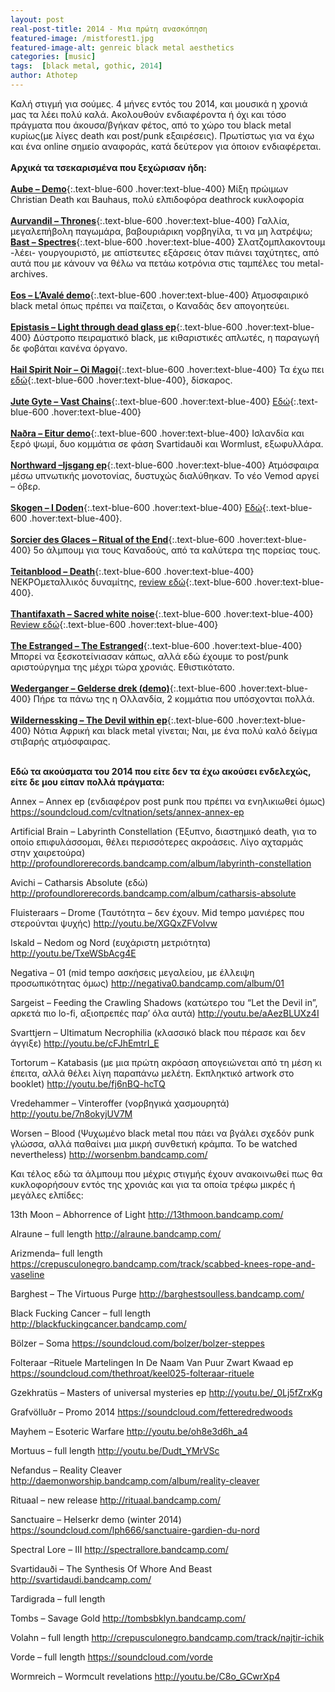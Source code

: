 ```yaml
---
layout: post
real-post-title: 2014 - Μια πρώτη ανασκόπηση
featured-image: /mistforest1.jpg
featured-image-alt: genreic black metal aesthetics
categories: [music]
tags:  [black metal, gothic, 2014]
author: Athotep
---
```


Καλή στιγμή για σούμες. 4 μήνες εντός του 2014, και μουσικά η χρονιά μας τα λέει πολύ καλά. Ακολουθούν ενδιαφέροντα ή όχι και τόσο πράγματα που άκουσα/βγήκαν φέτος, από το χώρο του black metal κυρίως(με λίγες death και post/punk εξαιρέσεις). Πρωτίστως για να έχω και ένα online σημείο αναφοράς, κατά δεύτερον για όποιον ενδιαφέρεται.  
<br>
**Αρχικά τα τσεκαρισμένα που ξεχώρισαν ήδη:**  
<br>
[**Aube – Demo**](https://soundcloud.com/cvltnation/sets/aube-demo/){:.text-blue-600 .hover:text-blue-400} Μίξη πρώιμων Christian Death και Bauhaus, πολύ ελπιδοφόρα deathrock κυκλοφορία   
<br>
[**Aurvandil – Thrones**](http://records.eisenton.de/album/thrones){:.text-blue-600 .hover:text-blue-400} Γαλλία, μεγαλεπήβολη παγωμάρα, βαβουριάρικη νορβηγίλα, τι να μη λατρέψω;
<br>
[**Bast – Spectres**](http://bastmusic.bandcamp.com/){:.text-blue-600 .hover:text-blue-400} Σλατζομπλακοντουμ -λέει- γουργουριστό, με απίστευτες εξάρσεις όταν πιάνει ταχύτητες, από αυτά που με κάνουν να θέλω να πετάω κοτρόνια στις ταμπέλες του metal-archives.  
<br>
[**Eos – L’Avalé demo**](http://bandcamp.fallenempirerecords.com/album/laval){:.text-blue-600 .hover:text-blue-400} Ατμοσφαιρικό black metal όπως πρέπει να παίζεται, ο Καναδάς δεν απογοητεύει.  
<br>
[**Epistasis – Light through dead glass ep**](http://youtu.be/TpzZJq6Jc2c){:.text-blue-600 .hover:text-blue-400} Δύστροπο πειραματικό black, με κιθαριστικές απλωτές, η παραγωγή δε φοβάται κανένα όργανο.  
<br>
[**Hail Spirit Noir – Oi Magoi**](http://youtu.be/58r8KXNVqxU){:.text-blue-600 .hover:text-blue-400} Τα έχω πει [εδώ](https://www.avopolis.gr/metal-albums/47939-hail-spirit-noiroi-magoi-review-code666-2014){:.text-blue-600 .hover:text-blue-400}, δίσκαρος.  
<br>
[**Jute Gyte – Vast Chains**](https://jutegyte.bandcamp.com/album/vast-chains){:.text-blue-600 .hover:text-blue-400} [Εδώ](https://www.avopolis.gr/metal-albums/48624-jute-gyte-vast-chains-review-jeshimoth-entertainment){:.text-blue-600 .hover:text-blue-400}  
<br>
[**Naðra – Eitur demo**](http://nadra.bandcamp.com/){:.text-blue-600 .hover:text-blue-400} Ισλανδία και ξερό ψωμί, δυο κομμάτια σε φάση Svartidauði και Wormlust, εξωφυλλάρα.  
<br>
[**Northward –Ijsgang ep**](http://youtu.be/0sDrck0HMc8){:.text-blue-600 .hover:text-blue-400} Ατμόσφαιρα μέσω υπνωτικής μονοτονίας, δυστυχώς διαλύθηκαν. Το νέο Vemod αργεί – όβερ.  
<br>
[**Skogen – I Doden**](http://youtu.be/sog1bTY8GEo){:.text-blue-600 .hover:text-blue-400} [Εδώ](https://www.avopolis.gr/metal-album/48839-skogen-i-doden-review-nordvis-produktion-2014){:.text-blue-600 .hover:text-blue-400}.  
<br>
[**Sorcier des Glaces – Ritual of the End**](http://youtu.be/7_1a85yZApA){:.text-blue-600 .hover:text-blue-400} 5ο άλμπουμ για τους Καναδούς, από τα καλύτερα της πορείας τους.  
<br>
[**Teitanblood – Death**](http://youtu.be/yDmUagGCZX4){:.text-blue-600 .hover:text-blue-400} ΝΕΚΡΟμεταλλικός δυναμίτης, [review εδώ](https://www.avopolis.gr/metal-album/49005-teitanblood-death-review-norma-evangelium-diaboli-2014){:.text-blue-600 .hover:text-blue-400}.  
<br>
[**Thantifaxath – Sacred white noise**](http://darkdescentrecords.bandcamp.com/album/sacred-white-noise){:.text-blue-600 .hover:text-blue-400} [Review εδώ](https://www.avopolis.gr/metal-albums/49075-thantifaxath-sacred-white-noise-review-dark-descent-records-2014){:.text-blue-600 .hover:text-blue-400}  
<br>
[**The Estranged – The Estranged**](https://sabotagerecords.bandcamp.com/album/the-estranged-s-t-lp){:.text-blue-600 .hover:text-blue-400} Μπορεί να ξεσκοτείνιασαν κάπως, αλλά εδώ έχουμε το post/punk αριστούργημα της μέχρι τώρα χρονιάς. Εθιστικότατο.  
<br>
[**Wederganger – Gelderse drek (demo)**](http://youtu.be/TWPgVb8pppw){:.text-blue-600 .hover:text-blue-400} Πήρε τα πάνω της η Ολλανδία, 2 κομμάτια που υπόσχονται πολλά.  
<br>
[**Wildernessking – The Devil within ep**](http://wildernessking.bandcamp.com/album/the-devil-within){:.text-blue-600 .hover:text-blue-400} Νότια Αφρική και black metal γίνεται; Ναι, με ένα πολύ καλό δείγμα στιβαρής ατμόσφαιρας.  
<br>


**Εδώ τα ακούσματα του 2014 που είτε δεν τα έχω ακούσει ενδελεχώς, είτε δε μου είπαν πολλά πράγματα:**

Annex – Annex ep (ενδιαφέρον post punk που πρέπει να ενηλικιωθεί όμως) https://soundcloud.com/cvltnation/sets/annex-annex-ep

Artificial Brain – Labyrinth Constellation (Έξυπνο, διαστημικό death, για το οποίο επιφυλάσσομαι, θέλει περισσότερες ακροάσεις. Λίγο αχταρμάς στην χαιρετούρα) http://profoundlorerecords.bandcamp.com/album/labyrinth-constellation

Avichi – Catharsis Absolute (εδώ) http://profoundlorerecords.bandcamp.com/album/catharsis-absolute

Fluisteraars – Drome (Ταυτότητα – δεν έχουν. Mid tempo μανιέρες που στερούνται ψυχής) http://youtu.be/XGQxZFVoIvw

Iskald – Nedom og Nord (ευχάριστη μετριότητα) http://youtu.be/TxeWSbAcg4E

Negativa – 01 (mid tempo ασκήσεις μεγαλείου, με έλλειψη προσωπικότητας όμως) http://negativa0.bandcamp.com/album/01

Sargeist – Feeding the Crawling Shadows (κατώτερο του “Let the Devil in”, αρκετά πιο lo-fi, αξιοπρεπές παρ’ όλα αυτά) http://youtu.be/aAezBLUXz4I

Svarttjern – Ultimatum Necrophilia (κλασσικό black που πέρασε και δεν άγγιξε) http://youtu.be/cFJhEmtrI_E

Tortorum – Katabasis (με μια πρώτη ακρόαση απογειώνεται από τη μέση κι έπειτα, αλλά θέλει λίγη παραπάνω μελέτη. Εκπληκτικό artwork στο booklet) http://youtu.be/fj6nBQ-hcTQ

Vredehammer – Vinteroffer (νορβηγικά χασμουρητά) http://youtu.be/7n8okyjUV7M

Worsen – Blood (Ψυχωμένο black metal που πάει να βγάλει σχεδόν punk γλώσσα, αλλά παθαίνει μια μικρή συνθετική κράμπα. To be watched nevertheless) http://worsenbm.bandcamp.com/

Και τέλος εδώ τα άλμπουμ που μέχρις στιγμής έχουν ανακοινωθεί πως θα κυκλοφορήσουν εντός της χρονιάς και για τα οποία τρέφω μικρές ή μεγάλες ελπίδες:

13th Moon – Abhorrence of Light http://13thmoon.bandcamp.com/

Alraune – full length http://alraune.bandcamp.com/

Arizmenda– full length https://crepusculonegro.bandcamp.com/track/scabbed-knees-rope-and-vaseline

Barghest – The Virtuous Purge http://barghestsoulless.bandcamp.com/

Black Fucking Cancer – full length http://blackfuckingcancer.bandcamp.com/

Bölzer – Soma https://soundcloud.com/bolzer/bolzer-steppes

Folteraar –Rituele Martelingen In De Naam Van Puur Zwart Kwaad ep https://soundcloud.com/thethroat/keel025-folteraar-rituele

Gzekhratüs – Masters of universal mysteries ep http://youtu.be/_0Lj5fZrxKg

Grafvölluðr – Promo 2014 https://soundcloud.com/fetteredredwoods

Mayhem – Esoteric Warfare http://youtu.be/oh8e3d6h_a4

Mortuus – full length http://youtu.be/Dudt_YMrVSc

Nefandus – Reality Cleaver http://daemonworship.bandcamp.com/album/reality-cleaver

Rituaal – new release http://rituaal.bandcamp.com/

Sanctuaire – Helserkr demo (winter 2014) https://soundcloud.com/lph666/sanctuaire-gardien-du-nord

Spectral Lore – III http://spectrallore.bandcamp.com/

Svartidauði – The Synthesis Of Whore And Beast http://svartidaudi.bandcamp.com/

Tardigrada – full length

Tombs – Savage Gold http://tombsbklyn.bandcamp.com/

Volahn – full length http://crepusculonegro.bandcamp.com/track/najtir-ichik

Vorde – full length https://soundcloud.com/vorde

Wormreich – Wormcult revelations http://youtu.be/C8o_GCwrXp4